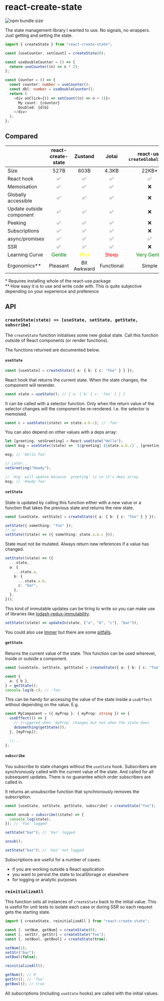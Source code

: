 # react-create-state

![npm bundle size](https://img.shields.io/bundlephobia/minzip/react-create-state)

The state management library I wanted to use. No signals, no wrappers. Just getting and setting the state.

```ts
import { createState } from "react-create-state";

const [useCounter, setCount] = createState(0);

const useDoubleCounter = () => {
  return useCounter((n) => n * 2);
};

const Counter = () => {
  const counter: number = useCounter();
  const dbl: number = useDoubleCounter();
  return (
    <div onClick={() => setCount((n) => n + 1)}>
      My count: {counter}
      Doubled: {dlb}
    </div>
  );
};
```

## Compared

|                          |           react-create-state            |                Zustand                 |                Jotai                 |        react-use `createGlobalState`         |
| ------------------------ | :-------------------------------------: | :------------------------------------: | :----------------------------------: | :------------------------------------------: |
| Size                     |                  527B                   |                  603B                  |                4.3KB                 |                    22KB\*                    |
| React hook               |                   ✅                    |                   ✅                   |                  ✅                  |                      ✅                      |
| Memoisation              |                   ✅                    |                   ✅                   |                  ✅                  |                      ❌                      |
| Globally accessible      |                   ✅                    |                   ✅                   |                  ✅                  |                      ❌                      |
| Update outside component |                   ✅                    |                   ✅                   |                  ✅                  |                      ❌                      |
| Peeking                  |                   ✅                    |                   ✅                   |                  ✅                  |                      ❌                      |
| Subscriptions            |                   ✅                    |                   ✅                   |                  ✅                  |                      ❌                      |
| async/promises           |                   ✅                    |                   ✅                   |                  ✅                  |                      ✅                      |
| SSR                      |                   ✅                    |                   ✅                   |                  ✅                  |                      ❌                      |
| Learning Curve           | <span style="color:green">Gentle</span> | <span style="color:yellow">Mild</span> | <span style="color:red">Steep</span> | <span style="color:green">Very Gentle</span> |
| Ergonomics\*\*           |                Pleasant                 |              Bit Awkward               |              Functional              |                    Simple                    |

\* Requires installing whole of the react-use package<br />
\*\* How easy it is to use and write code with. This is quite subjective depending on your experience and preference

## API

### `createState(state) => [useState, setState, getState, subscribe]`

The `createState` function initialises some new global state. Call this function outside of React components (or render functions).

The functions returned are documented below.

#### `useState`

```ts
const [useState] = createState({ a: { b: { c: "foo" } } });
```

React hook that returns the current state. When the state changes, the component will rerender.

```ts
const state = useState(); // { a: { b: { c: 'foo' } } }
```

It can be called with a selector function. Only when the return value of the selector changes will the component be re-rendered. I.e. the selector is memoised.

```ts
const c = useState((state) => state.a.b.c); // 'foo'
```

You can also depend on other values with a deps array:

```ts
let [greeting, setGreeting] = React.useState("Hello");
const msg = useState((state) => `${greeting} ${state.a.b.c}`, [greeting]);

msg; // 'Hello foo'

// Later...
setGreeting("Howdy");

// `msg` will update because `greeting` is in it's deps array
msg; // 'Howdy foo'
```

#### `setState`

State is updated by calling this function either with a new value or a function that takes the previous state and returns the new state.

```ts
const [useState, setState] = createState({ a: { b: { c: "foo" } } });

setState({ something: "foo" });
// or
setState((state) => ({ something: state.a.b.c }));
```

State must not be mutated. Always return new references if a value has changed.

```ts
setState((state) => ({
  ...state,
  a: {
    ...state.a,
    b: {
      ...state.a.b,
      c: "bar",
    },
  },
}));
```

This kind of immutable updates can be tiring to write so you can make use of libraries like [lodash-redux-immutability](https://github.com/sarink/lodash-redux-immutability).

```ts
setState((state) => updateIn(state, ["a", "b", "c"], "bar"));
```

You could also use [Immer](https://immerjs.github.io/immer/) but there are some [pitfalls](https://immerjs.github.io/immer/pitfalls/).

#### `getState`

Returns the current value of the state. This function can be used wherever, inside or outside a component.

```ts
const [useState, setState, getState] = createState({ a: { b: { c: "foo" } } });

const {
  a: { b },
} = getState();
console.log(b.c); // 'foo'
```

This can be handy for accessing the value of the state inside a `useEffect` without depending on the value. E.g.

```ts
const MyComponent = ({ myProp }: { myProp: string }) => {
  useEffect(() => {
    // triggered when `myProp` changes but not when the state does
    doSomething(getState());
  }, [myProp]);

  //...
};
```

#### `subscribe`

You subscribe to state changes without the `useState` hook. Subscribers are synchronously called with the current value of the state. And called for all subsequent updates. There is no guarantee which order subscribers are called in.

It returns an unsubscribe function that synchronously removes the subscription.

```ts
const [useState, setState, getState, subscribe] = createState("foo");

const unsub = subscribe((state) => {
  console.log(state);
}); // 'foo' logged

setState("bar"); // 'bar' logged

unsub();

setState("baz"); // 'baz' not logged
```

Subscriptions are useful for a number of cases:

- if you are working outside a React application
- you want to persist the state to localStorage or elsewhere
- for logging or analytic purposes

### `reinitializeAll`

This function sets all instances of `createState` back to the initial value. This is useful for unit tests to isolate each case or during SSR so each request gets the starting state.

```ts
import { createState, reinitializeAll } from "react-create-state";

const [, setNum, getNum] = createState(0);
const [, setStr, getStr] = createState("foo");
const [, setBool, getBool] = createState(true);

setNum(1);
setStr("bar");
setBool(false);

reinitializeAll();

getNum(); // 0
getStr(); // 'foo'
getBool(); // true
```

All subscriptions (including `useState` hooks) are called with the initial values.
